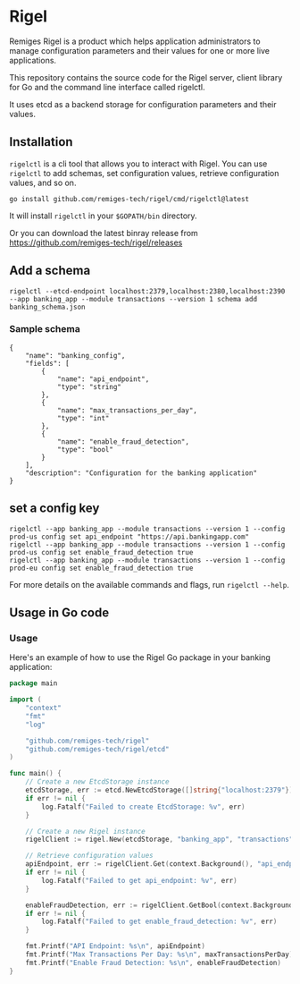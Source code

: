 # Rigel

Remiges Rigel is a product which helps application administrators to manage configuration parameters and their values for one or more live applications.

This repository contains the source code for the Rigel server, client library for Go and the command line interface called rigelctl.

It uses etcd as a backend storage for configuration parameters and their values.

## Installation

`rigelctl` is a cli tool that allows you to interact with Rigel. You can use `rigelctl` to add schemas, set configuration values, retrieve configuration values, and so on.

```
go install github.com/remiges-tech/rigel/cmd/rigelctl@latest

```

It will install `rigelctl` in your `$GOPATH/bin` directory.

Or you can download the latest binray release from https://github.com/remiges-tech/rigel/releases 

## Add a schema


```
rigelctl --etcd-endpoint localhost:2379,localhost:2380,localhost:2390 --app banking_app --module transactions --version 1 schema add banking_schema.json
```


### Sample schema

```
{
    "name": "banking_config",
    "fields": [
        {
            "name": "api_endpoint",
            "type": "string"
        },
        {
            "name": "max_transactions_per_day",
            "type": "int"
        },
        {
            "name": "enable_fraud_detection",
            "type": "bool"
        }
    ],
    "description": "Configuration for the banking application"
}
```

## set a config key

```
rigelctl --app banking_app --module transactions --version 1 --config prod-us config set api_endpoint "https://api.bankingapp.com"
rigelctl --app banking_app --module transactions --version 1 --config prod-us config set enable_fraud_detection true
rigelctl --app banking_app --module transactions --version 1 --config prod-eu config set enable_fraud_detection true
```

For more details on the available commands and flags, run `rigelctl --help`.


## Usage in Go code


### Usage

Here's an example of how to use the Rigel Go package in your banking application:

```go
package main

import (
    "context"
    "fmt"
    "log"

    "github.com/remiges-tech/rigel"
    "github.com/remiges-tech/rigel/etcd"
)

func main() {
    // Create a new EtcdStorage instance
    etcdStorage, err := etcd.NewEtcdStorage([]string{"localhost:2379"})
    if err != nil {
        log.Fatalf("Failed to create EtcdStorage: %v", err)
    }

    // Create a new Rigel instance
    rigelClient := rigel.New(etcdStorage, "banking_app", "transactions", 1, "banking_config")

    // Retrieve configuration values
    apiEndpoint, err := rigelClient.Get(context.Background(), "api_endpoint")
    if err != nil {
        log.Fatalf("Failed to get api_endpoint: %v", err)
    }

    enableFraudDetection, err := rigelClient.GetBool(context.Background(), "enable_fraud_detection")
    if err != nil {
        log.Fatalf("Failed to get enable_fraud_detection: %v", err)
    }

    fmt.Printf("API Endpoint: %s\n", apiEndpoint)
    fmt.Printf("Max Transactions Per Day: %s\n", maxTransactionsPerDay)
    fmt.Printf("Enable Fraud Detection: %s\n", enableFraudDetection)
}
